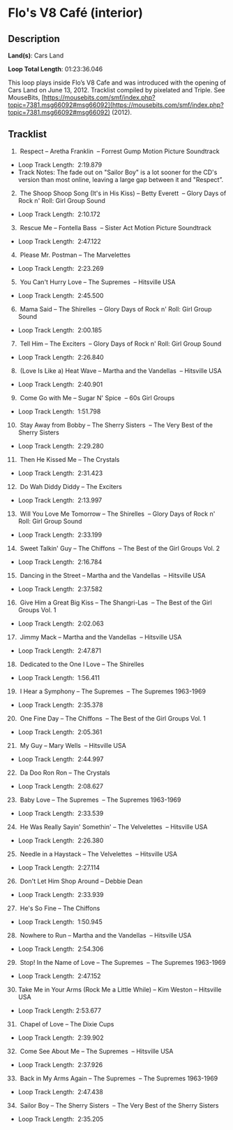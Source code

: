 # Flo's V8 Café (interior)

## Description

**Land(s)**: Cars Land

**Loop Total Length**: 01:23:36.046

This loop plays inside Flo’s V8 Cafe and was introduced with the opening of Cars Land on June 13, 2012. Tracklist compiled by pixelated and Triple. See MouseBits, [https://mousebits.com/smf/index.php?topic=7381.msg66092#msg66092](https://mousebits.com/smf/index.php?topic=7381.msg66092#msg66092) (2012).

## Tracklist

1.  Respect – Aretha Franklin  – Forrest Gump Motion Picture Soundtrack
- Loop Track Length:  2:19.879
- Track Notes: The fade out on "Sailor Boy" is a lot sooner for the CD's version than most online, leaving a large gap between it and "Respect”.

2.  The Shoop Shoop Song (It's in His Kiss) – Betty Everett  – Glory Days of Rock n' Roll: Girl Group Sound
- Loop Track Length:  2:10.172

3.  Rescue Me – Fontella Bass  – Sister Act Motion Picture Soundtrack
- Loop Track Length:  2:47.122

4.  Please Mr. Postman – The Marvelettes 
- Loop Track Length:  2:23.269

5.  You Can't Hurry Love – The Supremes  – Hitsville USA
- Loop Track Length:  2:45.500

6.  Mama Said – The Shirelles  – Glory Days of Rock n' Roll: Girl Group Sound
- Loop Track Length:  2:00.185

7.  Tell Him – The Exciters  – Glory Days of Rock n' Roll: Girl Group Sound
- Loop Track Length:  2:26.840

8.  (Love Is Like a) Heat Wave – Martha and the Vandellas  – Hitsville USA
- Loop Track Length:  2:40.901

9.  Come Go with Me – Sugar N' Spice  – 60s Girl Groups
- Loop Track Length:  1:51.798

10.  Stay Away from Bobby – The Sherry Sisters  – The Very Best of the Sherry Sisters
- Loop Track Length:  2:29.280

11.  Then He Kissed Me – The Crystals 
- Loop Track Length:  2:31.423

12.  Do Wah Diddy Diddy – The Exciters 
- Loop Track Length:  2:13.997

13.  Will You Love Me Tomorrow – The Shirelles  – Glory Days of Rock n' Roll: Girl Group Sound
- Loop Track Length:  2:33.199

14.  Sweet Talkin' Guy – The Chiffons  – The Best of the Girl Groups Vol. 2
- Loop Track Length:  2:16.784

15.  Dancing in the Street – Martha and the Vandellas  – Hitsville USA
- Loop Track Length:  2:37.582

16.  Give Him a Great Big Kiss – The Shangri-Las  – The Best of the Girl Groups Vol. 1
- Loop Track Length:  2:02.063

17.  Jimmy Mack – Martha and the Vandellas  – Hitsville USA
- Loop Track Length:  2:47.871

18.  Dedicated to the One I Love – The Shirelles 
- Loop Track Length:  1:56.411

19.  I Hear a Symphony – The Supremes  – The Supremes 1963-1969
- Loop Track Length:  2:35.378

20.  One Fine Day – The Chiffons  – The Best of the Girl Groups Vol. 1
- Loop Track Length:  2:05.361

21.  My Guy – Mary Wells  – Hitsville USA
- Loop Track Length:  2:44.997

22.  Da Doo Ron Ron – The Crystals 
- Loop Track Length:  2:08.627

23.  Baby Love – The Supremes  – The Supremes 1963-1969
- Loop Track Length:  2:33.539

24.  He Was Really Sayin' Somethin' – The Velvelettes  – Hitsville USA
- Loop Track Length:  2:26.380

25.  Needle in a Haystack – The Velvelettes  – Hitsville USA
- Loop Track Length:  2:27.114

26.  Don't Let Him Shop Around – Debbie Dean 
- Loop Track Length:  2:33.939

27.  He's So Fine – The Chiffons 
- Loop Track Length:  1:50.945

28.  Nowhere to Run – Martha and the Vandellas  – Hitsville USA
- Loop Track Length:  2:54.306

29.  Stop! In the Name of Love – The Supremes  – The Supremes 1963-1969
- Loop Track Length:  2:47.152

30. Take Me in Your Arms (Rock Me a Little While) – Kim Weston – Hitsville USA
- Loop Track Length: 2:53.677

31.  Chapel of Love – The Dixie Cups 
- Loop Track Length:  2:39.902

32.  Come See About Me – The Supremes  – Hitsville USA
- Loop Track Length:  2:37.926

33.  Back in My Arms Again – The Supremes  – The Supremes 1963-1969
- Loop Track Length:  2:47.438

34.  Sailor Boy – The Sherry Sisters  – The Very Best of the Sherry Sisters
- Loop Track Length:  2:35.205
